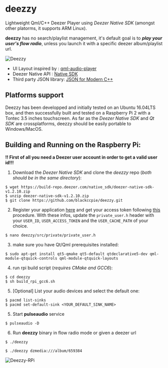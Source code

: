 # deezzy
Lightweight Qml/C++ Deezer Player using _Deezer Native SDK_ (amongst other platorms, it supports ARM Linux).

**deezzy** has no search/playlist management, it's default goal is  to _**play your user's flow radio**_, unless you launch it with a specific deezer album/playlist url.

![Deezzy](http://blackccpie.free.fr/deezzy/deezzy.png)

- UI Layout inspired by : [qml-audio-player](https://github.com/rohitsinghsengar/qml-audio-player)
- Deezer Native API : [Native SDK](http://developers.deezer.com/sdk/native)
- Third party JSON library: [JSON for Modern C++](https://github.com/nlohmann/json)

## Platforms support

Deezzy has been developped and initially tested on an Ubuntu 16.04LTS box, and then successfully built and tested on a Raspberry Pi 2 with a Tontec 3.5 inches touchscreen.
As far as the _Deezer Native SDK_ and _Qt SDK_ are crossplatforms, deezzy should be easily portable to Windows/MacOS.

## Building and Running on the Raspberry Pi:

**!! First of all you need a Deezer user account in order to get a valid user id!!!**

1. Download the _Deezer Native SDK_ and clone the _deezzy_ repo (_both should be in the same directory_):
```shell
$ wget https://build-repo.deezer.com/native_sdk/deezer-native-sdk-v1.2.10.zip
$ unzip deezer-native-sdk-v1.2.10.zip
$ git clone https://github.com/blackccpie/deezzy.git
```

2. Register your application [here](http://developers.deezer.com) and get your access token following [this](http://developers.deezer.com/api/oauth) procedure. With these infos, update the `private_user.h` header with your `USER_ID`, `USER_ACCESS_TOKEN` and the `USER_CACHE_PATH` of your choice.
```shell
$ nano deezzy/src/private/private_user.h
```

3. make sure you have Qt/Qml prerequisites installed:
```shell
$ sudo apt-get install qt5-qmake qt5-default qtdeclarative5-dev qml-module-qtquick-controls qml-module-qtquick-layouts
```

4. run rpi build script (_requires CMake and GCC6_):
```shell
$ cd deezzy
$ sh build_rpi_gcc6.sh
```

5. [Optional] List your audio devices and select the default one:
```shell
$ pacmd list-sinks
$ pacmd set-default-sink <YOUR_DEFAULT_SINK_NAME>
```

5. Start **pulseaudio** service
```shell
$ pulseaudio -D
```
6. Run **deezzy** binary in flow radio mode or given a deezer url
```shell
$ ./deezzy
```
```shell
$ ./deezzy dzmedia:///album/659384
```

![Deezzy-RPi](http://blackccpie.free.fr/deezzy/deezzy-rpi.jpg)
